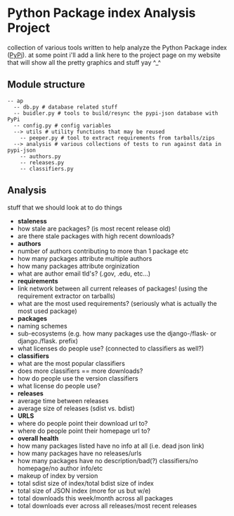 Python Package index Analysis Project
=====================================

collection of various tools written to help analyze the Python Package index ([PyPi](https://pypi.python.org/pypi)). at some point i'll add a link here to the project page on my website that will show all the pretty graphics and stuff yay ^_^

Module structure
-----------------

    -- ap
      -- db.py # database related stuff
      -- buidler.py # tools to build/resync the pypi-json database with PyPi
      -- config.py # config variables
      --> utils # utility functions that may be reused
        -- peeper.py # tool to extract requirements from tarballs/zips
      --> analysis # various collections of tests to run against data in pypi-json
        -- authors.py
        -- releases.py
        -- classifiers.py

Analysis
--------

stuff that we should look at to do things

* **staleness**
 * how stale are packages? (is most recent release old)
 * are there stale packages with high recent downloads?  
* **authors**
 * number of authors contributing to more than 1 package etc
 * how many packages attribute multiple authors
 * how many packages attribute orginization
 * what are author email tld's? (.gov, .edu, etc...)
* **requirements**
 * link network between all current releases of packages! (using the requirement extractor on tarballs)
 * what are the most used requirements? (seriously what is actually the most used package)
* **packages**
 * naming schemes
  * sub-ecosystems (e.g. how many packages use the django-/flask- or django./flask. prefix)
 * what licenses do people use? (connected to classifiers as well?)
* **classifiers**
 * what are the most popular classifiers
 * does more classifiers == more downloads?
 * how do people use the version classifiers
 * what license do people use?
* **releases**
 * average time between releases
 * average size of releases (sdist vs. bdist)
* **URLS** 
 * where do people point their download url to?
 * where do people point their homepage url to?
* **overall health**
 * how many packages listed have no info at all (i.e. dead json link)
 * how many packages have no releases/urls
 * how many packages have no description/bad(?) classifiers/no homepage/no author info/etc
 * makeup of index by version
 * total sdist size of index/total bdist size of index
 * total size of JSON index (more for us but w/e)
 * total downloads this week/month across all packages
 * total downloads ever across all releases/most recent releases
